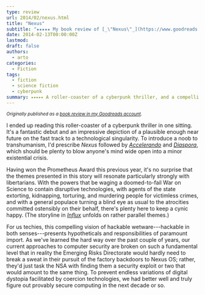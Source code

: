 ```yaml
---
type: review
url: 2014/02/nexus.html
title: "Nexus"
subtitle: "★★★★★ My book review of [_\"Nexus\"_](https://www.goodreads.com/book/show/24968342) by Ramez Naam."
date: 2014-02-13T00:00:00Z
lastmod:
draft: false
authors:
  - arto
categories:
  - Fiction
tags:
  - fiction
  - science fiction
  - cyberpunk
summary: ⭑⭑⭑⭑⭑ A roller-coaster of a cyberpunk thriller, and a compelling vision of hackable wetware.
---
```


<em><small>Originally published as a <a href="https://www.goodreads.com/review/show/854078078" target="_blank">book review in my Goodreads account</a>.</small></em>

I ended up reading this roller-coaster of a cyberpunk thriller in one sitting. It's a fantastic debut and an impressive depiction of a plausible enough near future on the fast track to a technological singularity. To introduce a noob to transhumanism, I'd prescribe _Nexus_ followed by [_Accelerando_](https://www.goodreads.com/book/show/17863) and [_Diaspora_](https://www.goodreads.com/book/show/156785), which should be plenty to blow anyone's mind wide open into a minor existential crisis.

Having won the Prometheus Award this previous year, it's no surprise that the themes presented in this story will resonate particularly strongly with libertarians. With the powers that be waging a doomed-to-fail War on Science to contain disruptive technologies, with agents of the state extorting, kidnapping, torturing, and murdering people for victimless crimes, and with a general populace turning a blind eye as usual to the atrocities committed ostensibly on their behalf, there's plenty here to keep a cynic happy. (The storyline in [_Influx_](https://www.goodreads.com/book/show/18114057) unfolds on rather parallel themes.)

For us techies, this compelling vision of hackable wetware---hackable in both senses---presents hypotheticals and responsibilities of paramount import. As we've learned the hard way over the past couple of years, our current approaches to computer security are broken on such a fundamental level that in reality the Emerging Risks Directorate would hardly need to break a sweat in their pursuit of the factory backdoors to Nexus OS; rather, they'd just task the NSA with finding them a security exploit or two that would amount to the same thing. To prevent endless variations of digital dystopia facilitated by coercion technologies, we had better well and truly figure out provably secure computing in the next decade or so.
